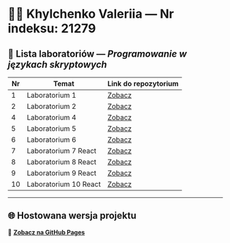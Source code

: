 # 👩‍💻 Khylchenko Valeriia — Nr indeksu: 21279

## 🧪 Lista laboratoriów — *Programowanie w językach skryptowych*

| Nr | Temat                          | Link do repozytorium                                                                 |
|----|--------------------------------|---------------------------------------------------------------------------------------|
| 1  | Laboratorium 1                 | [Zobacz]([https://github.com/DzhynHo/KhylchenkoValeriia21279/tree/main/Laboratorium1](https://github.com/DzhynHo/ProgramowanieWJezykachSkryptowych/blob/main/Laboratorium1/lab1.html)) |
| 2  | Laboratorium 2                 | [Zobacz](https://github.com/DzhynHo/KhylchenkoValeriia21279/tree/main/Laboratorium2) |
| 4  | Laboratorium 4                 | [Zobacz](https://github.com/DzhynHo/ProgramowanieWJezykachSkryptowych/tree/main/Laboratorium4) |
| 5  | Laboratorium 5                 | [Zobacz](https://github.com/DzhynHo/ProgramowanieWJezykachSkryptowych/tree/main/Laboratorium5) |
| 6  | Laboratorium 6                 | [Zobacz](https://github.com/DzhynHo/ProgramowanieWJezykachSkryptowych/tree/main/Laboratorium6) |
| 7  | Laboratorium 7 React           | [Zobacz](https://github.com/DzhynHo/ProgramowanieWJezykachSkryptowych/tree/main/Laboratorium7dev) |
| 8  | Laboratorium 8 React        | [Zobacz](https://github.com/DzhynHo/ProgramowanieWJezykachSkryptowych/tree/main/Laboratorium8dev) |
| 9  | Laboratorium 9 React     | [Zobacz](https://github.com/DzhynHo/ProgramowanieWJezykachSkryptowych/tree/main/Laboratorium9dev) |
| 10 | Laboratorium 10 React   | [Zobacz](https://github.com/DzhynHo/ProgramowanieWJezykachSkryptowych/tree/main/Laboratorium10dev) |

---

## 🌐 Hostowana wersja projektu

🔗 **[Zobacz na GitHub Pages](https://dzhynho.github.io/ProgramowanieWJezykachSkryptowych/)**  

